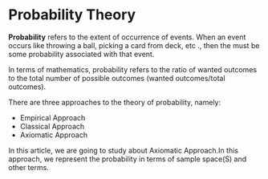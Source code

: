 # Probability Theory

**Probability** refers to the extent of occurrence of events. When an event occurs like throwing a ball, picking a card from deck, etc ., then the must be some probability associated with that event.

In terms of mathematics, probability refers to the ratio of wanted outcomes to the total number of possible outcomes (wanted outcomes/total outcomes). 

There are three approaches to the theory of probability, namely:

- Empirical Approach
- Classical Approach
- Axiomatic Approach

In this article, we are going to study about Axiomatic Approach.In this approach, we represent the probability in terms of sample space(S) and other terms.

